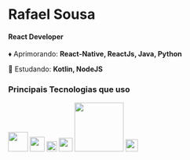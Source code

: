 # **Rafael Sousa**  
#### **React Developer**
  

      
       
       
:diamonds: Aprimorando: **React-Native, ReactJs, Java, Python**  

📖 Estudando: **Kotlin, NodeJS**




### Principais Tecnologias que uso
  
<img src="https://upload.wikimedia.org/wikipedia/commons/thumb/a/a7/React-icon.svg/200px-React-icon.svg.png" width="40"> <img src="https://upload.wikimedia.org/wikipedia/commons/thumb/6/61/HTML5_logo_and_wordmark.svg/1200px-HTML5_logo_and_wordmark.svg.png" width="30"> <img src="https://upload.wikimedia.org/wikipedia/commons/thumb/d/d5/CSS3_logo_and_wordmark.svg/1200px-CSS3_logo_and_wordmark.svg.png" width="21"> <img src="https://upload.wikimedia.org/wikipedia/commons/thumb/9/99/Unofficial_JavaScript_logo_2.svg/260px-Unofficial_JavaScript_logo_2.svg.png" width="28"> <img src="https://upload.wikimedia.org/wikipedia/commons/thumb/f/f8/Python_logo_and_wordmark.svg/260px-Python_logo_and_wordmark.svg.png" width="100"> <img src="https://upload.wikimedia.org/wikipedia/pt/thumb/3/30/Java_programming_language_logo.svg/260px-Java_programming_language_logo.svg.png" width="25"> 
  
  

